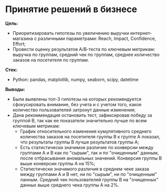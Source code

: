 # Принятие решений в бизнесе

**Цель:** 

- Приоритизировать гипотезы по увеличению выручки интернет-магазина с различными параметрами: Reach, Impact, Confidence, Effort; 
- Провести оценку результатов А/В-теста по ключевым метрикам: выручка по группам, средний чек по группам, среднее количество заказов на посетителя по группам.

**Стек:**
- Python: pandas, matplotlib, numpy, seaborn, scipy, datetime

**Выводы:**
- Были выявлены топ-3 гипотезы на которых рекомендуется сфокусировать внимание, без учета и с учетом того, какое количество пользователей затронут данные изменения;
- Дана рекоммендация остановить тест, зафиксировав победу за группой В, так как ее показатели значительно лучше по всем ключевым метрикам:
    - График относительного изменения кумулятивного среднего количества заказов на посетителя группы B к группе A показал, что результаты группы В лучше результатов группы А;
    - Есть статистически значимое различие по конверсии между группами А и В как по "сырым", так и по "очищенным" данным, после отбрасывания аномальных значений. Конверсия группы В выше конверсии группы А на 15%;
    - Статистически значимого различия в среднем чеке заказа между группами А и В нет, ни по "сырым", ни по "очищенным" ланным. Средний чек пользователей группы В на "очищенных" данных выше среднего чека группы А на 2%.


